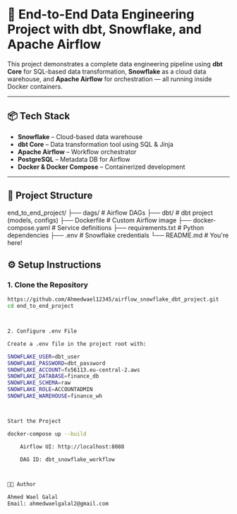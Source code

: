 # 🚀 End-to-End Data Engineering Project with dbt, Snowflake, and Apache Airflow

This project demonstrates a complete data engineering pipeline using **dbt Core** for SQL-based data transformation, **Snowflake** as a cloud data warehouse, and **Apache Airflow** for orchestration — all running inside Docker containers.

---

## 📦 Tech Stack

- **Snowflake** – Cloud-based data warehouse  
- **dbt Core** – Data transformation tool using SQL & Jinja  
- **Apache Airflow** – Workflow orchestrator  
- **PostgreSQL** – Metadata DB for Airflow  
- **Docker & Docker Compose** – Containerized development

---

## 📁 Project Structure

end_to_end_project/
├── dags/ # Airflow DAGs
├── dbt/ # dbt project (models, configs)
├── Dockerfile # Custom Airflow image
├── docker-compose.yaml # Service definitions
├── requirements.txt # Python dependencies
├── .env # Snowflake credentials
└── README.md # You're here!




## ⚙️ Setup Instructions

### 1. Clone the Repository

```bash
https://github.com/Ahmedwael12345/airflow_snowflake_dbt_project.git
cd end_to_end_project



2. Configure .env File

Create a .env file in the project root with:

SNOWFLAKE_USER=dbt_user
SNOWFLAKE_PASSWORD=dbt_password
SNOWFLAKE_ACCOUNT=fx56113.eu-central-2.aws
SNOWFLAKE_DATABASE=finance_db
SNOWFLAKE_SCHEMA=raw
SNOWFLAKE_ROLE=ACCOUNTADMIN
SNOWFLAKE_WAREHOUSE=finance_wh



Start the Project

docker-compose up --build

    Airflow UI: http://localhost:8088

    DAG ID: dbt_snowflake_workflow



👨‍💻 Author

Ahmed Wael Galal
Email: ahmedwaelgalal2@gmail.com





